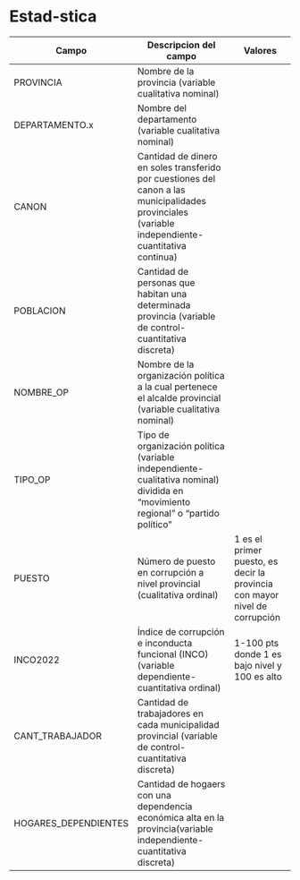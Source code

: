# Estad-stica
| Campo | Descripcion del campo | Valores|
|----------|----------|----------|
| PROVINCIA   | Nombre de la provincia (variable cualitativa nominal)  |   
| DEPARTAMENTO.x   | Nombre del departamento (variable cualitativa nominal)  |    
|CANON  |Cantidad de dinero en soles transferido por cuestiones del canon a las municipalidades provinciales (variable independiente- cuantitativa continua) |  
|POBLACION|Cantidad de personas que habitan una determinada provincia (variable de control- cuantitativa discreta) | 
|NOMBRE_OP | Nombre de la organización política a la cual pertenece el alcalde provincial (variable cualitativa nominal)| 
|TIPO_OP|Tipo de organización política (variable independiente- cualitativa nominal) dividida en “movimiento regional” o “partido político”|
|PUESTO|Número de puesto en corrupción a nivel provincial (cualitativa ordinal)	|1 es el primer puesto, es decir la provincia con mayor nivel de corrupción|
|INCO2022|Índice de corrupción e inconducta funcional (INCO) (variable dependiente-cuantitativa ordinal)|1-100 pts donde 1 es bajo nivel y 100 es alto |
|CANT_TRABAJADOR|Cantidad de trabajadores en cada municipalidad provincial (variable de control-cuantitativa discreta)|
|HOGARES_DEPENDIENTES|Cantidad de hogaers con una dependencia económica alta en la provincia(variable independiente-cuantitativa discreta)|
